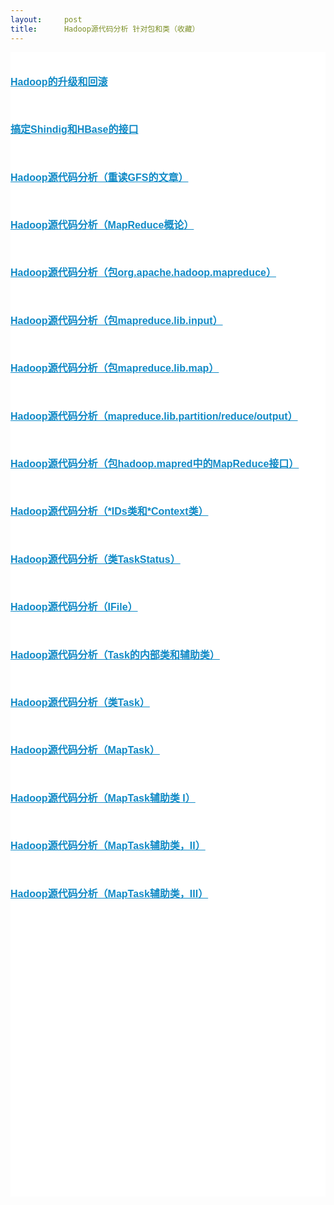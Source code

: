 ```yaml
---
layout:     post
title:      Hadoop源代码分析 针对包和类（收藏）
---
```

<div id="article_content" class="article_content clearfix csdn-tracking-statistics" data-pid="blog" data-mod="popu_307" data-dsm="post">
								            <link rel="stylesheet" href="https://csdnimg.cn/release/phoenix/template/css/ck_htmledit_views-f76675cdea.css">
						<div class="htmledit_views" id="content_views">
                <p><span style="font-family:Arial, sans-serif, Helvetica, Tahoma;color:#108ac6;font-size:small;"><span style="line-height:24px;"><strong>
</strong></span></span></p><div style="color:#000000;font-family:Verdana, Arial, Helvetica, sans-serif;font-size:12px;background-color:#ffffff;font-weight:normal;line-height:normal;"><strong>
</strong><p><strong> </strong></p><strong>
</strong><h3 style="font-size:16px;line-height:1.5em;margin-left:0px;color:#000000;"><strong><a style="color:#108ac6;text-decoration:underline;" href="http://caibinbupt.iteye.com/blog/283811" rel="nofollow">Hadoop的升级和回滚</a></strong></h3><strong>
</strong><p><strong> </strong></p><strong>
</strong><h3 style="font-size:16px;line-height:1.5em;margin-left:0px;color:#000000;"><strong><a style="color:#108ac6;text-decoration:underline;" href="http://caibinbupt.iteye.com/blog/317114" rel="nofollow">搞定Shindig和HBase的接口</a></strong></h3><strong>
</strong><p><strong> </strong></p><strong>
</strong><h3 style="font-size:16px;line-height:1.5em;margin-left:0px;color:#000000;"><strong><a style="color:#108ac6;text-decoration:underline;" href="http://caibinbupt.iteye.com/blog/318949" rel="nofollow">Hadoop源代码分析（重读GFS的文章）</a></strong></h3><strong>
</strong><p><strong> </strong></p><strong>
</strong><h3 style="font-size:16px;line-height:1.5em;margin-left:0px;color:#000000;"><strong><a style="color:#108ac6;text-decoration:underline;" href="http://caibinbupt.iteye.com/blog/336467" rel="nofollow">Hadoop源代码分析（MapReduce概论）</a></strong></h3><strong>
</strong><p><strong> </strong></p><strong>
</strong><h3 style="font-size:16px;line-height:1.5em;margin-left:0px;color:#000000;"><strong><a style="color:#108ac6;text-decoration:underline;" href="http://caibinbupt.iteye.com/blog/338785" rel="nofollow">Hadoop源代码分析（包org.apache.hadoop.mapreduce）</a></strong></h3><strong>
</strong><p><strong> </strong></p><strong>
</strong><h3 style="font-size:16px;line-height:1.5em;margin-left:0px;color:#000000;"><strong><a style="color:#108ac6;text-decoration:underline;" href="http://caibinbupt.iteye.com/blog/338827" rel="nofollow">Hadoop源代码分析（包mapreduce.lib.input）</a></strong></h3><strong>
</strong><p><strong> </strong></p><strong>
</strong><h3 style="font-size:16px;line-height:1.5em;margin-left:0px;color:#000000;"><strong><a style="color:#108ac6;text-decoration:underline;" href="http://caibinbupt.iteye.com/blog/338831" rel="nofollow">Hadoop源代码分析（包mapreduce.lib.map）</a></strong></h3><strong>
</strong><p><strong> </strong></p><strong>
</strong><h3 style="font-size:16px;line-height:1.5em;margin-left:0px;color:#000000;"><strong><a style="color:#108ac6;text-decoration:underline;" href="http://caibinbupt.iteye.com/blog/339192" rel="nofollow">Hadoop源代码分析（mapreduce.lib.partition/reduce/output）</a></strong></h3><strong>
</strong><p><strong> </strong></p><strong>
</strong><h3 style="font-size:16px;line-height:1.5em;margin-left:0px;color:#000000;"><strong><a style="color:#108ac6;text-decoration:underline;" href="http://caibinbupt.iteye.com/blog/344536" rel="nofollow">Hadoop源代码分析（包hadoop.mapred中的MapReduce接口）</a></strong></h3><strong>
</strong><p><strong> </strong></p><strong>
</strong><h3 style="font-size:16px;line-height:1.5em;margin-left:0px;color:#000000;"><strong><a style="color:#108ac6;text-decoration:underline;" href="http://caibinbupt.iteye.com/blog/346766" rel="nofollow">Hadoop源代码分析（*IDs类和*Context类）</a></strong></h3><strong>
</strong><p><strong> </strong></p><strong>
</strong><h3 style="font-size:16px;line-height:1.5em;margin-left:0px;color:#000000;"><strong><a style="color:#108ac6;text-decoration:underline;" href="http://caibinbupt.iteye.com/blog/346769" rel="nofollow">Hadoop源代码分析（类TaskStatus）</a></strong></h3><strong>
</strong><p><strong> </strong></p><strong>
</strong><h3 style="font-size:16px;line-height:1.5em;margin-left:0px;color:#000000;"><strong><a style="color:#108ac6;text-decoration:underline;" href="http://caibinbupt.iteye.com/blog/394369" rel="nofollow">Hadoop源代码分析（IFile）</a></strong></h3><strong>
</strong><p><strong> </strong></p><strong>
</strong><h3 style="font-size:16px;line-height:1.5em;margin-left:0px;color:#000000;"><strong><a style="color:#108ac6;text-decoration:underline;" href="http://caibinbupt.iteye.com/blog/394857" rel="nofollow">Hadoop源代码分析（Task的内部类和辅助类）</a></strong></h3><strong>
</strong><p><strong> </strong></p><strong>
</strong><h3 style="font-size:16px;line-height:1.5em;margin-left:0px;color:#000000;"><strong><a style="color:#108ac6;text-decoration:underline;" href="http://caibinbupt.iteye.com/blog/395454" rel="nofollow">Hadoop源代码分析（类Task）</a></strong></h3><strong>
</strong><p><strong> </strong></p><strong>
</strong><h3 style="font-size:16px;line-height:1.5em;margin-left:0px;color:#000000;"><strong><a style="color:#108ac6;text-decoration:underline;" href="http://caibinbupt.iteye.com/blog/397999" rel="nofollow">Hadoop源代码分析（MapTask）</a></strong></h3><strong>
</strong><p><strong> </strong></p><strong>
</strong><h3 style="font-size:16px;line-height:1.5em;margin-left:0px;color:#000000;"><strong><a style="color:#108ac6;text-decoration:underline;" href="http://caibinbupt.iteye.com/blog/401374" rel="nofollow">Hadoop源代码分析（MapTask辅助类 I）</a></strong></h3><strong>
</strong><p><strong> </strong></p><strong>
</strong><h3 style="font-size:16px;line-height:1.5em;margin-left:0px;color:#000000;"><strong><a style="color:#108ac6;text-decoration:underline;" href="http://caibinbupt.iteye.com/blog/402214" rel="nofollow">Hadoop源代码分析（MapTask辅助类，II）</a></strong></h3><strong>
</strong><p><strong> </strong></p><strong>
</strong><h3 style="font-size:16px;line-height:1.5em;margin-left:0px;color:#000000;"><strong><a style="color:#108ac6;text-decoration:underline;" href="http://caibinbupt.iteye.com/blog/402849" rel="nofollow">Hadoop源代码分析（MapTask辅助类，III）</a></strong></h3><strong>
</strong><p><strong> </strong></p><strong>
</strong><p><strong> </strong></p><strong>
</strong><p><strong> </strong></p><strong>
</strong><p><strong> </strong></p><strong>
</strong><p><strong> </strong></p><strong>
</strong><p><strong> </strong></p><strong>
</strong><p><strong> </strong></p><strong>
</strong><p><strong> </strong></p><strong>
</strong><p><strong> </strong></p><strong>
</strong><p><strong> </strong></p><strong>
</strong><p><strong> </strong></p><strong>
</strong><p><strong> </strong></p><strong>
</strong><p><strong> </strong></p><strong>
</strong><p><strong> </strong></p><strong>
</strong><p><strong> </strong></p><strong>
</strong><p><strong> </strong></p><strong>
</strong><p><strong> </strong></p><strong>
</strong><p><strong> </strong></p><strong>
</strong></div><strong>
</strong>            </div>
                </div>